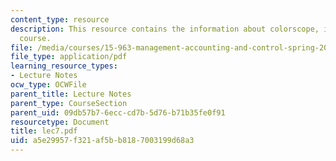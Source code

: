 ```yaml
---
content_type: resource
description: This resource contains the information about colorscope, inc in this
  course.
file: /media/courses/15-963-management-accounting-and-control-spring-2007/a5e29957f321af5bb8187003199d68a3_lec7.pdf
file_type: application/pdf
learning_resource_types:
- Lecture Notes
ocw_type: OCWFile
parent_title: Lecture Notes
parent_type: CourseSection
parent_uid: 09db57b7-6ecc-cd7b-5d76-b71b35fe0f91
resourcetype: Document
title: lec7.pdf
uid: a5e29957-f321-af5b-b818-7003199d68a3
---
```

